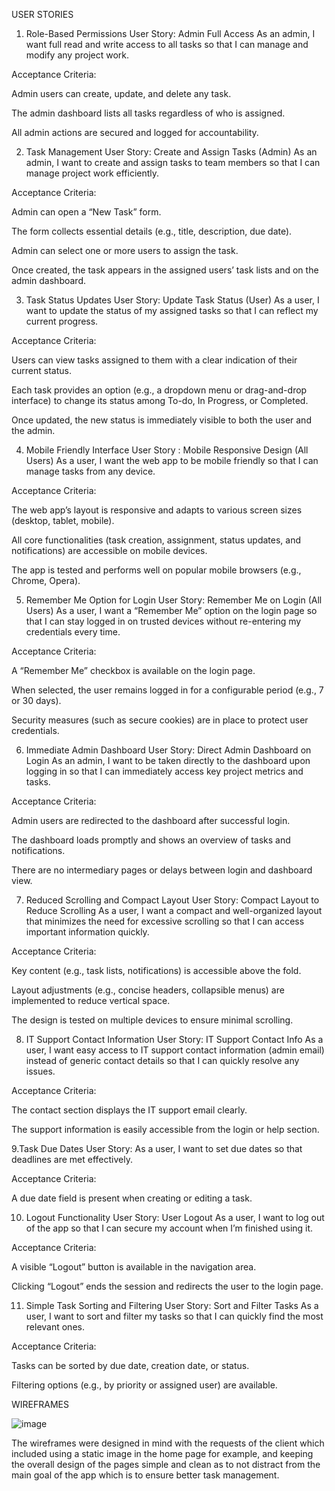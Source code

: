 USER STORIES
1. Role-Based Permissions
User Story: Admin Full Access
As an admin, I want full read and write access to all tasks so that I can manage and modify any project work.

Acceptance Criteria:

Admin users can create, update, and delete any task.

The admin dashboard lists all tasks regardless of who is assigned.

All admin actions are secured and logged for accountability.

 

2. Task Management
User Story: Create and Assign Tasks (Admin)
As an admin, I want to create and assign tasks to team members so that I can manage project work efficiently.

Acceptance Criteria:

Admin can open a “New Task” form.

The form collects essential details (e.g., title, description, due date).

Admin can select one or more users to assign the task.

Once created, the task appears in the assigned users’ task lists and on the admin dashboard.

 

3. Task Status Updates
User Story: Update Task Status (User)
As a user, I want to update the status of my assigned tasks so that I can reflect my current progress.

Acceptance Criteria:

Users can view tasks assigned to them with a clear indication of their current status.

Each task provides an option (e.g., a dropdown menu or drag-and-drop interface) to change its status among To-do, In Progress, or Completed.

Once updated, the new status is immediately visible to both the user and the admin.

4. Mobile Friendly Interface
User Story : Mobile Responsive Design (All Users)
As a user, I want the web app to be mobile friendly so that I can manage tasks from any device.

Acceptance Criteria:

The web app’s layout is responsive and adapts to various screen sizes (desktop, tablet, mobile).

All core functionalities (task creation, assignment, status updates, and notifications) are accessible on mobile devices.

The app is tested and performs well on popular mobile browsers (e.g., Chrome, Opera).

 

5. Remember Me Option for Login
User Story: Remember Me on Login (All Users)
As a user, I want a “Remember Me” option on the login page so that I can stay logged in on trusted devices without re-entering my credentials every time.

Acceptance Criteria:

A “Remember Me” checkbox is available on the login page.

When selected, the user remains logged in for a configurable period (e.g., 7 or 30 days).

Security measures (such as secure cookies) are in place to protect user credentials.

 

6. Immediate Admin Dashboard
User Story: Direct Admin Dashboard on Login
As an admin, I want to be taken directly to the dashboard upon logging in so that I can immediately access key project metrics and tasks.

Acceptance Criteria:

Admin users are redirected to the dashboard after successful login.

The dashboard loads promptly and shows an overview of tasks and notifications.

There are no intermediary pages or delays between login and dashboard view.

 

7. Reduced Scrolling and Compact Layout
User Story: Compact Layout to Reduce Scrolling
As a user, I want a compact and well-organized layout that minimizes the need for excessive scrolling so that I can access important information quickly.

Acceptance Criteria:

Key content (e.g., task lists, notifications) is accessible above the fold.

Layout adjustments (e.g., concise headers, collapsible menus) are implemented to reduce vertical space.

The design is tested on multiple devices to ensure minimal scrolling.

8. IT Support Contact Information
User Story: IT Support Contact Info
As a user, I want easy access to IT support contact information (admin email) instead of generic contact details so that I can quickly resolve any issues.

Acceptance Criteria:

The contact section displays the IT support email clearly.

The support information is easily accessible from the login or help section.

9.Task Due Dates
User Story:
As a user, I want to set due dates so that deadlines are met effectively.

Acceptance Criteria:

A due date field is present when creating or editing a task.

10. Logout Functionality
User Story: User Logout
As a user, I want to log out of the app so that I can secure my account when I’m finished using it.

Acceptance Criteria:

A visible “Logout” button is available in the navigation area.

Clicking “Logout” ends the session and redirects the user to the login page.

 

11. Simple Task Sorting and Filtering
User Story: Sort and Filter Tasks
As a user, I want to sort and filter my tasks so that I can quickly find the most relevant ones.

Acceptance Criteria:

Tasks can be sorted by due date, creation date, or status.

Filtering options (e.g., by priority or assigned user) are available.






WIREFRAMES




![image](https://github.com/user-attachments/assets/ca7c1dba-c371-4a62-a028-e44d4eb929d4)


The wireframes were designed in mind with the requests of the client which included using a static image in the home page for example, and keeping the overall design of the pages simple and clean as to not distract from the main goal of the app which is to ensure better task management.




